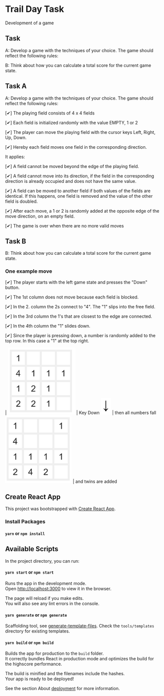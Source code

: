 # Trail Day Task

Development of a game

## Task

A: Develop a game with the techniques of your choice. The game should reflect the following
rules:

B: Think about how you can calculate a total score for the current game state.

## Task A

A: Develop a game with the techniques of your choice. The game should reflect the following
rules:

[✔] The playing field consists of 4 x 4 fields

[✔] Each field is initialized randomly with the value EMPTY, 1 or 2

[✔] The player can move the playing field with the cursor keys Left, Right, Up, Down.

[✔] Hereby each field moves one field in the corresponding direction.

It applies:

[✔] A field cannot be moved beyond the edge of the playing field.

[✔] A field cannot move into its direction, if the field in the corresponding
direction is already occupied and does not have the same value.

[✔] A field can be moved to another field if both values of the fields are identical.
If this happens, one field is removed and the value of the other field is
doubled.

[✔] After each move, a 1 or 2 is randomly added at the opposite edge of the move
direction, on an empty field.

[✔] The game is over when there are no more valid moves

## Task B

B: Think about how you can calculate a total score for the current game state.

### One example move

[✔] The player starts with the left game state and presses the "Down" button.

[✔] The 1st column does not move because each field is blocked.

[✔] In the 2. column the 2s connect to "4". The "1" slips into the free field.

[✔] In the 3rd column the 1's that are closest to the edge are connected.

[✔] In the 4th column the "1" slides down.

[✔] Since the player is pressing down, a number is randomly added to the top row. In this case a "1" at the top right.

| ![Before Move](./assets/images/view1.png 'Before Move') | Key Down ![Press Down Key](./assets/images/download.png 'download') | then all numbers fall ![After push down key](./assets/images/view2.png 'After Moved') | and twins are added

## Create React App

This project was bootstrapped with [Create React App](https://github.com/facebook/create-react-app).

### Install Packages

#### `yarn` or `npm install`

## Available Scripts

In the project directory, you can run:

#### `yarn start` or `npm start`

Runs the app in the development mode.<br>
Open [http://localhost:3000](http://localhost:3000) to view it in the browser.

The page will reload if you make edits.<br>
You will also see any lint errors in the console.

#### `yarn generate` or `npm generate`

Scaffolding tool, see [generate-template-files](https://github.com/codeBelt/generate-template-files#readme). Check the `tools/templates` directory for existing templates.

#### `yarn build` or `npm build`

Builds the app for production to the `build` folder.<br>
It correctly bundles React in production mode and optimizes the build for the highscore performance.

The build is minified and the filenames include the hashes.<br>
Your app is ready to be deployed!

See the section About [deployment](https://facebook.github.io/create-react-app/docs/deployment) for more information.

